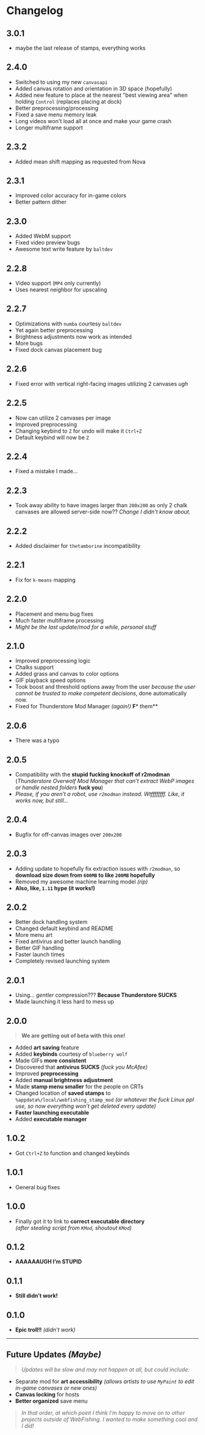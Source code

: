 # Changelog

## 3.0.1
- maybe the last release of stamps, everything works

## 2.4.0
- Switched to using my new `canvasapi`
- Added canvas rotation and orientation in 3D space (hopefully)
- Added new feature to place at the nearest "best viewing area" when holding `Control` (replaces placing at dock)
- Better preprocessing/processing
- Fixed a save menu memory leak
- Long videos won't load all at once and make your game crash
- Longer multiframe support

## 2.3.2
- Added mean shift mapping as requested from Nova

## 2.3.1
- Improved color accuracy for in-game colors
- Better pattern dither

## 2.3.0
- Added WebM support
- Fixed video preview bugs
- Awesome text write feature by `baltdev`

## 2.2.8
- Video support (`MP4` only currently)
- Uses nearest neighbor for upscaling

## 2.2.7
- Optimizations with `numba` courtesy `baltdev`
- Yet again better preprocessing
- Brightness adjustments now work as intended
- More bugs
- Fixed dock canvas placement bug

## 2.2.6
- Fixed error with vertical right-facing images utilizing 2 canvases *ugh*

## 2.2.5
- Now can utilize 2 canvases per image
- Improved preprocessing
- Changing keybind to `Z` for undo will make it `Ctrl+Z`
- Default keybind will now be `Z`

## 2.2.4
- Fixed a mistake I made...

## 2.2.3
- Took away ability to have images larger than `200x200` as only 2 chalk canvases are allowed server-side now?? *Change I didn’t know about.*

## 2.2.2
- Added disclaimer for `thetamborine` incompatibility

## 2.2.1
- Fix for `k-means` mapping

## 2.2.0
- Placement and menu bug fixes
- Much faster multiframe processing
- *Might be the last update/mod for a while, personal stuff*

## 2.1.0
- Improved preprocessing logic
- Chalks support
- Added grass and canvas to color options
- GIF playback speed options
- Took boost and threshold options away from the user *because the user cannot be trusted to make competent decisions*, done automatically now.
- Fixed for Thunderstore Mod Manager *(again!)* **F*** them**

## 2.0.6
- There was a typo

## 2.0.5
- Compatibility with the **stupid fucking knockoff of r2modman** (*Thunderstore Overwolf Mod Manager that can’t extract WebP images or handle nested folders* **fuck you**)  
- *Please, if you aren’t a robot, use `r2modman` instead. Wtffffffff. Like, it works now, but still...*

## 2.0.4
- Bugfix for off-canvas images over `200x200`

## 2.0.3
- Adding update to hopefully fix extraction issues with `r2modman`, so **download size down from `600MB` to like `200MB` hopefully**
- Removed my awesome machine learning model *(rip)*
- **Also, like, `1.11` hype (it works!)**

## 2.0.2
- Better dock handling system
- Changed default keybind and README
- More menu art
- Fixed antivirus and better launch handling
- Better GIF handling
- Faster launch times
- Completely revised launching system

## 2.0.1
- Using... *gentler* compression??? **Because Thunderstore SUCKS**  
- Made launching it less hard to mess up

## 2.0.0
> **We are getting out of beta with this one!**
- Added **art saving** feature
- Added **keybinds** courtesy of `blueberry wolf`
- Made GIFs **more consistent**
- Discovered that **antivirus SUCKS** *(fuck you McAfee)*
- Improved **preprocessing**
- Added **manual brightness adjustment**
- Made **stamp menu smaller** for the people on CRTs
- Changed location of **saved stamps** to `%appdata%/local/webfishing_stamp_mod` *(or whatever the fuck Linux ppl use, so now everything won’t get deleted every update)*
- **Faster launching executable**
- Added **executable manager**

## 1.0.2
- Got `Ctrl+Z` to function and changed keybinds

## 1.0.1
- General bug fixes

## 1.0.0
- Finally got it to link to **correct executable directory**  
*(after stealing script from `KMod`, shoutout `KMod`)*

## 0.1.2
- **AAAAAAUGH I’m STUPID**

## 0.1.1
- **Still didn’t work!**

## 0.1.0
- **Epic troll!!** *(didn't work)*

---

## Future Updates *(Maybe)*
> *Updates will be slow and may not happen at all, but could include:*
- Separate mod for **art accessibility** *(allows artists to use `MyPaint` to edit in-game canvases or new ones)*
- **Canvas locking** for hosts
- **Better organized** save menu

> *In that order, at which point I think I’m happy to move on to other projects outside of WebFishing. I wanted to make something cool and I did!*
